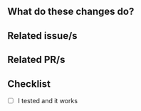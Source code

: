 ## What do these changes do?

## Related issue/s

## Related PR/s

## Checklist
- [ ] I tested and it works

<!--  Extra checks based on use case -->

<!-- New Stack Introduction
- [ ] The Stack has been included in CI Workflow
-->

<!-- New Service Introduction
- [ ] Service has resource limits and reservations
- [ ] Service has placement constraints or is global
- [ ] Service is restartable
- [ ] Service restart is zero-downtime
- [ ] Service has >1 replicas in PROD
- [ ] Service has docker heathlcheck enabled
- [ ] Service is monitored (via prometheus and grafana)
- [ ] Service is not bound to one specific node (e.g. via files or volumes)
- [ ] Relevant OPS E2E Test are added

If exposed via traefik
- [ ] Service's Public URL is included in maintenance mode
- [ ] Service's Public URL is included in testing mode
- [ ] Service's has Traefik (Service Loadbalancer) Healthcheck enabled
- [ ] Credentials page is updated
- [ ] Url added to e2e test services (e2e test checking that URL can be accessed)
-->
